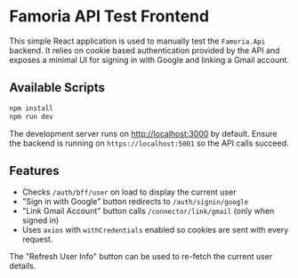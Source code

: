 # Famoria API Test Frontend

This simple React application is used to manually test the `Famoria.Api` backend.
It relies on cookie based authentication provided by the API and exposes a minimal UI
for signing in with Google and linking a Gmail account.

## Available Scripts

```bash
npm install
npm run dev
```

The development server runs on <http://localhost:3000> by default. Ensure the backend
is running on `https://localhost:5001` so the API calls succeed.

## Features

- Checks `/auth/bff/user` on load to display the current user
- "Sign in with Google" button redirects to `/auth/signin/google`
- "Link Gmail Account" button calls `/connector/link/gmail` (only when signed in)
- Uses `axios` with `withCredentials` enabled so cookies are sent with every request.

The "Refresh User Info" button can be used to re-fetch the current user details.
